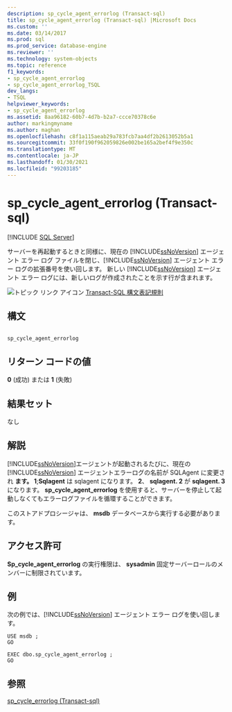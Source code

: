 ```yaml
---
description: sp_cycle_agent_errorlog (Transact-sql)
title: sp_cycle_agent_errorlog (Transact-sql) |Microsoft Docs
ms.custom: ''
ms.date: 03/14/2017
ms.prod: sql
ms.prod_service: database-engine
ms.reviewer: ''
ms.technology: system-objects
ms.topic: reference
f1_keywords:
- sp_cycle_agent_errorlog
- sp_cycle_agent_errorlog_TSQL
dev_langs:
- TSQL
helpviewer_keywords:
- sp_cycle_agent_errorlog
ms.assetid: 8aa96182-60b7-4d7b-b2a7-ccce70378c6e
author: markingmyname
ms.author: maghan
ms.openlocfilehash: c8f1a115aeab29a783fcb7aa4df2b2613052b5a1
ms.sourcegitcommit: 33f0f190f962059826e002be165a2bef4f9e350c
ms.translationtype: MT
ms.contentlocale: ja-JP
ms.lasthandoff: 01/30/2021
ms.locfileid: "99203185"
---
```

# <a name="sp_cycle_agent_errorlog-transact-sql"></a>sp_cycle_agent_errorlog (Transact-sql)
[!INCLUDE [SQL Server](../../includes/applies-to-version/sqlserver.md)]

  サーバーを再起動するときと同様に、現在の [!INCLUDE[ssNoVersion](../../includes/ssnoversion-md.md)] エージェント エラー ログ ファイルを閉じ、[!INCLUDE[ssNoVersion](../../includes/ssnoversion-md.md)] エージェント エラー ログの拡張番号を使い回します。 新しい [!INCLUDE[ssNoVersion](../../includes/ssnoversion-md.md)] エージェント エラー ログには、新しいログが作成されたことを示す行が含まれます。  
  
 ![トピック リンク アイコン](../../database-engine/configure-windows/media/topic-link.gif "トピック リンク アイコン") [Transact-SQL 構文表記規則](../../t-sql/language-elements/transact-sql-syntax-conventions-transact-sql.md)  
  
## <a name="syntax"></a>構文  
  
```  
  
sp_cycle_agent_errorlog  
```  
  
## <a name="return-code-values"></a>リターン コードの値  
 **0** (成功) または **1** (失敗)  
  
## <a name="result-sets"></a>結果セット  
 なし  
  
## <a name="remarks"></a>解説  
 [!INCLUDE[ssNoVersion](../../includes/ssnoversion-md.md)]エージェントが起動されるたびに、現在の [!INCLUDE[ssNoVersion](../../includes/ssnoversion-md.md)] エージェントエラーログの名前が SQLAgent に変更され **ます。 1**;**Sqlagent** は sqlagent になります。 **2**、 **sqlagent. 2** が **sqlagent. 3** になります。 **sp_cycle_agent_errorlog** を使用すると、サーバーを停止して起動しなくてもエラーログファイルを循環することができます。  
  
 このストアドプロシージャは、 **msdb** データベースから実行する必要があります。  
  
## <a name="permissions"></a>アクセス許可  
 **Sp_cycle_agent_errorlog** の実行権限は、 **sysadmin** 固定サーバーロールのメンバーに制限されています。  
  
## <a name="examples"></a>例  
 次の例では、[!INCLUDE[ssNoVersion](../../includes/ssnoversion-md.md)] エージェント エラー ログを使い回します。  
  
```  
USE msdb ;  
GO  
  
EXEC dbo.sp_cycle_agent_errorlog ;  
GO  
```  
  
## <a name="see-also"></a>参照  
 [sp_cycle_errorlog &#40;Transact-sql&#41;](../../relational-databases/system-stored-procedures/sp-cycle-errorlog-transact-sql.md)  
  
  
